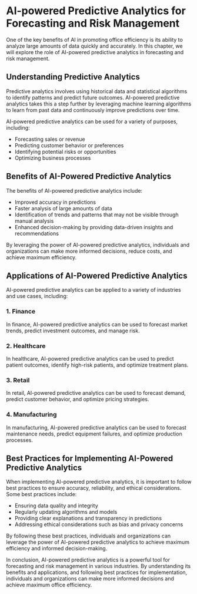 AI-powered Predictive Analytics for Forecasting and Risk Management
===============================================================================================================

One of the key benefits of AI in promoting office efficiency is its ability to analyze large amounts of data quickly and accurately. In this chapter, we will explore the role of AI-powered predictive analytics in forecasting and risk management.

Understanding Predictive Analytics
----------------------------------

Predictive analytics involves using historical data and statistical algorithms to identify patterns and predict future outcomes. AI-powered predictive analytics takes this a step further by leveraging machine learning algorithms to learn from past data and continuously improve predictions over time.

AI-powered predictive analytics can be used for a variety of purposes, including:

* Forecasting sales or revenue
* Predicting customer behavior or preferences
* Identifying potential risks or opportunities
* Optimizing business processes

Benefits of AI-Powered Predictive Analytics
-------------------------------------------

The benefits of AI-powered predictive analytics include:

* Improved accuracy in predictions
* Faster analysis of large amounts of data
* Identification of trends and patterns that may not be visible through manual analysis
* Enhanced decision-making by providing data-driven insights and recommendations

By leveraging the power of AI-powered predictive analytics, individuals and organizations can make more informed decisions, reduce costs, and achieve maximum efficiency.

Applications of AI-Powered Predictive Analytics
-----------------------------------------------

AI-powered predictive analytics can be applied to a variety of industries and use cases, including:

### 1. Finance

In finance, AI-powered predictive analytics can be used to forecast market trends, predict investment outcomes, and manage risk.

### 2. Healthcare

In healthcare, AI-powered predictive analytics can be used to predict patient outcomes, identify high-risk patients, and optimize treatment plans.

### 3. Retail

In retail, AI-powered predictive analytics can be used to forecast demand, predict customer behavior, and optimize pricing strategies.

### 4. Manufacturing

In manufacturing, AI-powered predictive analytics can be used to forecast maintenance needs, predict equipment failures, and optimize production processes.

Best Practices for Implementing AI-Powered Predictive Analytics
---------------------------------------------------------------

When implementing AI-powered predictive analytics, it is important to follow best practices to ensure accuracy, reliability, and ethical considerations. Some best practices include:

* Ensuring data quality and integrity
* Regularly updating algorithms and models
* Providing clear explanations and transparency in predictions
* Addressing ethical considerations such as bias and privacy concerns

By following these best practices, individuals and organizations can leverage the power of AI-powered predictive analytics to achieve maximum efficiency and informed decision-making.

In conclusion, AI-powered predictive analytics is a powerful tool for forecasting and risk management in various industries. By understanding its benefits and applications, and following best practices for implementation, individuals and organizations can make more informed decisions and achieve maximum office efficiency.
